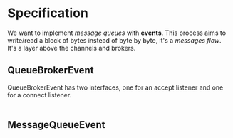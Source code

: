 # **Specification**

We want to implement *message queues* with **events**. This process aims to write/read a block of bytes instead of byte by byte, it's a *messages flow*.
It's a layer above the channels and brokers.

## QueueBrokerEvent
QueueBrokerEvent has two interfaces, one for an accept listener and one for a connect listener.
<br>
<br>

## MessageQueueEvent